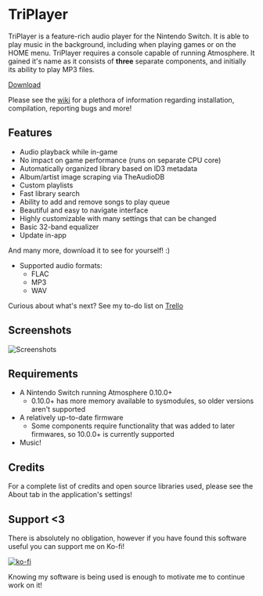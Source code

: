 # TriPlayer

TriPlayer is a feature-rich audio player for the Nintendo Switch. It is able to play music in the background, including when playing games or on the HOME menu. TriPlayer requires a console capable of running Atmosphere. It gained it's name as it consists of **three** separate components, and initially its ability to play MP3 files.

[Download](https://github.com/DefenderOfHyrule/TriPlayer/releases)

Please see the [wiki](https://github.com/tallbl0nde/TriPlayer/wiki) for a plethora of information regarding installation, compilation, reporting bugs and more!

## Features

* Audio playback while in-game
* No impact on game performance (runs on separate CPU core)
* Automatically organized library based on ID3 metadata
* Album/artist image scraping via TheAudioDB
* Custom playlists
* Fast library search
* Ability to add and remove songs to play queue
* Beautiful and easy to navigate interface
* Highly customizable with many settings that can be changed
* Basic 32-band equalizer
* Update in-app

And many more, download it to see for yourself! :)

* Supported audio formats:
  * FLAC
  * MP3
  * WAV

Curious about what's next? See my to-do list on [Trello](https://trello.com/b/teZpHfo1/triplayer)

## Screenshots

![Screenshots](Images/screenshots.png)

## Requirements

* A Nintendo Switch running Atmosphere 0.10.0+
   * 0.10.0+ has more memory available to sysmodules, so older versions aren't supported
* A relatively up-to-date firmware
   * Some components require functionality that was added to later firmwares, so 10.0.0+ is currently supported
* Music!

## Credits

For a complete list of credits and open source libraries used, please see the About tab in the application's settings!

## Support <3

There is absolutely no obligation, however if you have found this software useful you can support me on Ko-fi!

[![ko-fi](https://www.ko-fi.com/img/githubbutton_sm.svg)](https://ko-fi.com/J3J718RRQ)

Knowing my software is being used is enough to motivate me to continue work on it!
